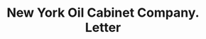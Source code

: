 ---
doi: 10.7916/D8N88NVS
date_other: '1900'
date_other_textual: '1900'
form: correspondence
genre:
- Letters (correspondence)
name:
- New York Oil Cabinet Company
object_in_context_url: https://biggert.cul.columbia.edu/items/view/ave_biggert_01085
subject_hierarchical_geographic:
- New York, New York, United States
subject_name:
- New York Oil Cabinet Company
title: New York Oil Cabinet Company. Letter
sort_title: New York Oil Cabinet Company. Letter
call_number: ave_biggert_01085
coordinates:
- 40.71277777777778,-74.00583333333333
pid: ave_biggert_01085
identifiers: ave_biggert_01085
permalink: /biggert/ave_biggert_01085/
layout: iiif-image-page
---